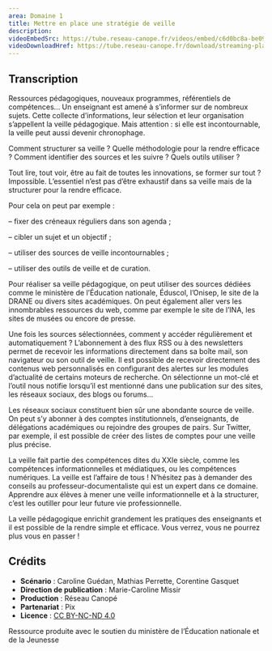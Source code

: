 ```yaml
---
area: Domaine 1
title: Mettre en place une stratégie de veille
description:
videoEmbedSrc: https://tube.reseau-canope.fr/videos/embed/c6d0bc8a-be09-4e15-a2f5-6aff8c3780ce
videoDownloadHref: https://tube.reseau-canope.fr/download/streaming-playlists/hls/videos/c6d0bc8a-be09-4e15-a2f5-6aff8c3780ce-1080-fragmented.mp4
---
```


## Transcription

Ressources pédagogiques, nouveaux programmes, référentiels de compétences... Un enseignant est amené à s’informer sur de nombreux sujets. Cette collecte d’informations, leur sélection et leur organisation s’appellent la veille pédagogique. Mais attention : si elle est incontournable, la veille peut aussi devenir chronophage.

Comment structurer sa veille ? Quelle méthodologie pour la rendre efficace ? Comment identifier des sources et les suivre ? Quels outils utiliser ?

Tout lire, tout voir, être au fait de toutes les innovations, se former sur tout ? Impossible. L’essentiel n’est pas d’être exhaustif dans sa veille mais de la structurer pour la rendre efficace.

Pour cela on peut par exemple :

– fixer des créneaux réguliers dans son agenda ;

– cibler un sujet et un objectif ;

– utiliser des sources de veille incontournables ;

– utiliser des outils de veille et de curation.

Pour réaliser sa veille pédagogique, on peut utiliser des sources dédiées comme le ministère de l’Éducation nationale, Éduscol, l’Onisep, le site de la DRANE ou divers sites académiques. On peut également aller vers les innombrables ressources du web, comme par exemple le site de l’INA, les sites de musées ou encore de presse.

Une fois les sources sélectionnées, comment y accéder régulièrement et automatiquement ? L’abonnement à des flux RSS ou à des newsletters permet de recevoir les informations directement dans sa boîte mail, son navigateur ou son outil de veille. Il est possible de recevoir directement des contenus web personnalisés en configurant des alertes sur les modules d’actualité de certains moteurs de recherche. On sélectionne un mot-clé et l’outil nous notifie lorsqu’il est mentionné dans une publication sur des sites, les réseaux sociaux, des blogs ou forums...

Les réseaux sociaux constituent bien sûr une abondante source de veille. On peut s’y abonner à des comptes institutionnels, d’enseignants, de délégations académiques ou rejoindre des groupes de pairs. Sur Twitter, par exemple, il est possible de créer des listes de comptes pour une veille plus précise.

La veille fait partie des compétences dites du XXIe siècle, comme les compétences informationnelles et médiatiques, ou les compétences numériques. La veille est l’affaire de tous ! N’hésitez pas à demander des conseils au professeur-documentaliste qui est un expert dans ce domaine. Apprendre aux élèves à mener une veille informationnelle et à la structurer, c’est les outiller pour leur future vie professionnelle.

La veille pédagogique enrichit grandement les pratiques des enseignants et il est possible de la rendre simple et efficace. Vous verrez, vous ne pourrez plus vous en passer !

## Crédits

- **Scénario** : Caroline Guédan, Mathias Perrette, Corentine Gasquet
- **Direction de publication** : Marie-Caroline Missir
- **Production** : Réseau Canopé
- **Partenariat** : Pix
- **Licence** : [CC BY-NC-ND 4.0](https://creativecommons.org/licenses/by-nc-nd/4.0/deed.fr)

Ressource produite avec le soutien du ministère de l’Éducation nationale et de la Jeunesse
